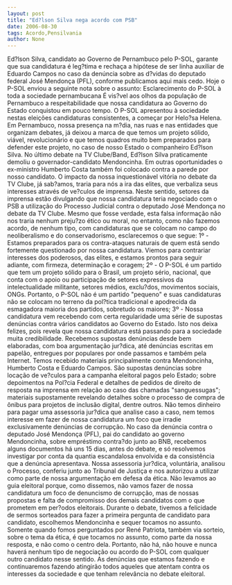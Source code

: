 ```yaml
---
layout: post
title: "Ed?lson Silva nega acordo com PSB"
date: 2006-08-30
tags: Acordo,Pensilvania
author: None
---
```

Ed?lson Silva, candidato ao Governo de Pernambuco pelo P-SOL, garante que sua candidatura é leg?tima e rechaça a hipótese de ser linha auxiliar de Eduardo Campos no caso da denúncia sobre as d?vidas do deputado federal José Mendonça (PFL), conforme publicamos aqui mais cedo.
Hoje o P-SOL enviou a seguinte nota sobre o assunto:
Esclarecimento do P-SOL à toda a sociedade pernambucana
É vis?vel aos olhos da população de Pernambuco a respeitabilidade que nossa candidatura ao Governo do Estado conquistou em pouco tempo. O P-SOL apresentou à sociedade nestas eleições candidaturas consistentes, a começar por Helo?sa Helena. Em Pernambuco,
 nossa presença na m?dia, nas ruas e nas entidades que organizam debates, já deixou a marca de que temos um projeto sólido, viável, revolucionário e que temos quadros muito bem preparados para defender este projeto, no caso de nosso Estado o companheiro Ed?lson Silva.
No último debate na TV Clube/Band, Ed?lson Silva praticamente demoliu o governador-candidato Mendoncinha. Em outras oportunidades o ex-ministro Humberto Costa também foi colocado contra a parede por nosso candidato. O impacto da nossa inquestionável vitória no debate da TV Clube, já sab?amos, traria para nós a ira das elites, que verbaliza seus interesses através de ve?culos de imprensa.
Neste sentido, setores da imprensa estão divulgando que nossa candidatura teria negociado com o PSB a utilização do Processo Judicial contra o
deputado José Mendonça no debate da TV Clube. Mesmo que fosse verdade, esta falsa informação não nos traria nenhum preju?zo ético ou moral, no entanto, como não fazemos acordo, de nenhum tipo, com candidaturas que se colocam no campo do neoliberalismo e do conservadorismo, esclarecemos o que segue:
1º - Estamos preparados para os contra-ataques naturais de quem está sendo fortemente questionado por nossa candidatura. Viemos para contrariar interesses dos poderosos, das elites, e estamos prontos para seguir adiante, com firmeza, determinação e coragem;
2º - O P-SOL é um partido que tem um projeto sólido para o Brasil, um projeto sério, nacional, que conta com o apoio ou participação de setores
expressivos da intelectualidade militante, setores médios, exclu?dos, movimentos sociais, ONGs. Portanto, o P-SOL não é um partido \"pequeno\" e
suas candidaturas não se colocam no terreno da pol?tica tradicional e apodrecida da esmagadora maioria dos partidos, sobretudo os maiores;
3º - Nossa candidatura vem recebendo com certa regularidade uma série de supostas denúncias contra vários candidatos ao Governo do Estado. Isto nos deixa felizes, pois revela que nossa candidatura está passando para a sociedade muita credibilidade.
Recebemos supostas denúncias desde bem elaboradas, com boa argumentação jur?dica, até denúncias escritas em papelão, entregues por populares por onde passamos e também pela Internet. Temos recebido materiais principalmente contra Mendoncinha, Humberto Costa e Eduardo Campos. São supostas denúncias sobre locação de ve?culos para a campanha eleitoral pagos pelo Estado; sobre depoimentos na Pol?cia Federal e detalhes de pedidos de direito de resposta na imprensa em relação ao caso das chamadas \"sanguessugas\"; materiais supostamente revelando detalhes sobre o processo de compra de ônibus para projetos de inclusão digital, dentre outros. Não temos dinheiro para pagar uma assessoria jur?dica que analise caso a caso, nem temos interesse em fazer de nossa candidatura um foco que irradie exclusivamente denúncias de corrupção.
No caso da denúncia contra o deputado José Mendonça (PFL), pai do candidato ao governo Mendoncinha, sobre empréstimo contra?do junto ao BNB, recebemos alguns documentos há uns 15 dias, antes do debate, e só resolvemos investigar por conta da quantia escandalosa envolvida e da
consistência que a denúncia apresentava. Nossa assessoria jur?dica, voluntária, analisou o Processo, conferiu junto ao Tribunal de Justiça e
nos autorizou a utilizar como parte de nossa argumentação em defesa da ética. Não levamos ao guia eleitoral porque, como dissemos, não vamos
fazer de nossa candidatura um foco de denuncismo de corrupção, mas de nossas propostas e falta de compromisso dos demais candidatos com o que prometem em per?odos eleitorais.
Durante o debate, tivemos a felicidade de sermos sorteados para fazer a primeira pergunta de candidato para candidato, escolhemos Mendoncinha e sequer tocamos no assunto. Somente quando fomos perguntados por René Patriota, também via sorteio, sobre o tema da ética, é que tocamos no assunto, como parte da nossa resposta, e não como o centro dela.
Portanto, não há, não houve e nunca haverá nenhum tipo de negociação ou acordo do P-SOL com qualquer outro candidato nesse sentido. As denúncias que estamos fazendo e continuaremos fazendo atingirão todos aqueles que atentam contra os interesses da sociedade e que tenham relevância no debate eleitoral. 